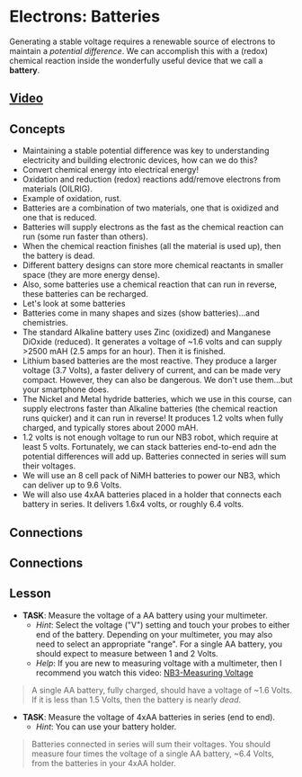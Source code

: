 # Electrons: Batteries
Generating a stable voltage requires a renewable source of electrons to maintain a *potential difference*. We can accomplish this with a (redox) chemical reaction inside the wonderfully useful device that we call a **battery**.

## [Video](https://vimeo.com/??????)

## Concepts
- Maintaining a stable potential difference was key to understanding electricity and building electronic devices, how can we do this?
- Convert chemical energy into electrical energy!
- Oxidation and reduction (redox) reactions add/remove electrons from materials (OILRIG).
- Example of oxidation, rust.
- Batteries are a combination of two materials, one that is oxidized and one that is reduced.
- Batteries will supply electrons as the fast as the chemical reaction can run (some run faster than others).
- When the chemical reaction finishes (all the material is used up), then the battery is dead.
- Different battery designs can store more chemical reactants in smaller space (they are more energy dense).
- Also, some batteries use a chemical reaction that can run in reverse, these batteries can be recharged.
- Let's look at some batteries
- Batteries come in many shapes and sizes (show batteries)...and chemistries.
- The standard Alkaline battery uses Zinc (oxidized) and Manganese DiOxide (reduced). It generates a voltage of ~1.6 volts and can supply >2500 mAH (2.5 amps for an hour). Then it is finished.
- Lithium based batteries are the most reactive. They produce a larger voltage (3.7 Volts), a faster delivery of current, and can be made very compact. However, they can also be dangerous. We don't use them...but your smartphone does.
- The Nickel and Metal hydride batteries, which we use in this course, can supply electrons faster than Alkaline batteries (the chemical reaction runs quicker) and it can run in reverse! It produces 1.2 volts when fully charged, and typically stores about 2000 mAH.
- 1.2 volts is not enough voltage to run our NB3 robot, which require at least 5 volts. Fortunately, we can stack batteries end-to-end adn the potential differences will add up. Batteries connected in series will sum their voltages.
- We will use an 8 cell pack of NiMH batteries to power our NB3, which can deliver up to 9.6 Volts.
- We will also use 4xAA batteries placed in a holder that connects each battery in series. It delivers 1.6x4 volts, or roughly 6.4 volts.

## Connections

## Connections

## Lesson

- **TASK**: Measure the voltage of a AA battery using your multimeter.
  - *Hint*: Select the voltage ("V") setting and touch your probes to either end of the battery. Depending on your multimeter, you may also need to select an appropriate "range". For a single AA battery, you should expect to measure between 1 and 2 Volts.
  - *Help*: If you are new to measuring voltage with a multimeter, then I recommend you watch this video: [NB3-Measuring Voltage](https://vimeo.com/??????)
> A single AA battery, fully charged, should have a voltage of ~1.6 Volts. If it is less than 1.5 Volts, then the battery is nearly *dead*.

- **TASK**: Measure the voltage of 4xAA batteries in series (end to end).
  - *Hint*: You can use your battery holder.
> Batteries connected in series will sum their voltages. You should measure four times the voltage of a single AA battery, ~6.4 Volts, from the batteries in your 4xAA holder.
